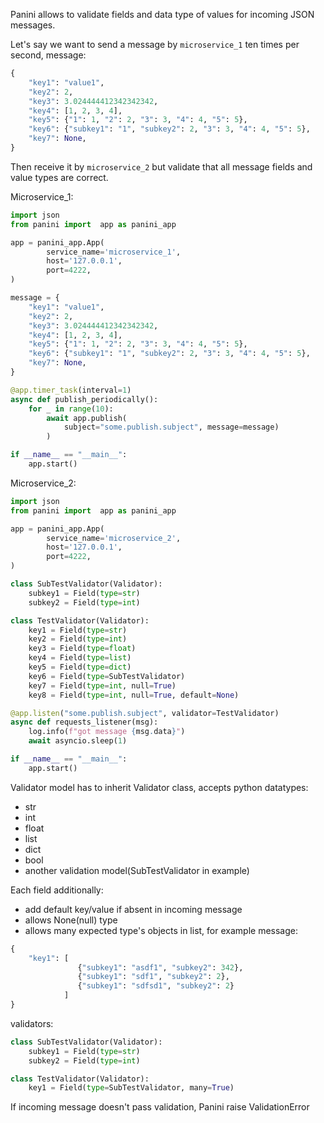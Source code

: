 Panini allows to validate fields and data type of values for incoming JSON messages.

Let's say we want to send a message by `microservice_1` ten times per second, message:

```python
{
    "key1": "value1",
    "key2": 2,
    "key3": 3.024444412342342342,
    "key4": [1, 2, 3, 4],
    "key5": {"1": 1, "2": 2, "3": 3, "4": 4, "5": 5},
    "key6": {"subkey1": "1", "subkey2": 2, "3": 3, "4": 4, "5": 5},
    "key7": None,
}
```

Then receive it by `microservice_2` but validate that all message fields and value types are correct. 

Microservice_1:

```python
import json
from panini import  app as panini_app

app = panini_app.App(
        service_name='microservice_1',
        host='127.0.0.1',
        port=4222,
)

message = {
    "key1": "value1",
    "key2": 2,
    "key3": 3.024444412342342342,
    "key4": [1, 2, 3, 4],
    "key5": {"1": 1, "2": 2, "3": 3, "4": 4, "5": 5},
    "key6": {"subkey1": "1", "subkey2": 2, "3": 3, "4": 4, "5": 5},
    "key7": None,
}

@app.timer_task(interval=1)
async def publish_periodically():
    for _ in range(10):
        await app.publish(
            subject="some.publish.subject", message=message)
        )

if __name__ == "__main__":
    app.start()
```

Microservice_2:

```python
import json
from panini import  app as panini_app

app = panini_app.App(
        service_name='microservice_2',
        host='127.0.0.1',
        port=4222,
)

class SubTestValidator(Validator):
    subkey1 = Field(type=str)
    subkey2 = Field(type=int)

class TestValidator(Validator):
    key1 = Field(type=str)
    key2 = Field(type=int)
    key3 = Field(type=float)
    key4 = Field(type=list)
    key5 = Field(type=dict)
    key6 = Field(type=SubTestValidator)
    key7 = Field(type=int, null=True)
    key8 = Field(type=int, null=True, default=None)

@app.listen("some.publish.subject", validator=TestValidator)
async def requests_listener(msg):
    log.info(f"got message {msg.data}")
    await asyncio.sleep(1)

if __name__ == "__main__":
    app.start()
```

Validator model has to inherit Validator class, accepts python datatypes: 

- str
- int
- float
- list
- dict
- bool
- another validation model(SubTestValidator in example)

Each field additionally: 

- add default key/value if absent in incoming message
- allows None(null) type
- allows many expected type's objects in list, for example message:

```python
{
    "key1": [
               {"subkey1": "asdf1", "subkey2": 342},
               {"subkey1": "sdf1", "subkey2": 2},
               {"subkey1": "sdfsd1", "subkey2": 2}
            ]
}
```

validators:

```python
class SubTestValidator(Validator):
    subkey1 = Field(type=str)
    subkey2 = Field(type=int)

class TestValidator(Validator):
    key1 = Field(type=SubTestValidator, many=True) 
```

If incoming message doesn't pass validation, Panini raise ValidationError